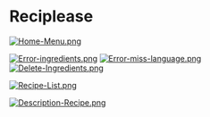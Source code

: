 
# Reciplease

[![Home-Menu.png](https://i.postimg.cc/SsxpWPtL/Home-Menu.png)](https://postimg.cc/R3y8mgmq)


[![Error-ingredients.png](https://i.postimg.cc/wjDHHLmN/Error-ingredients.png)](https://postimg.cc/sMfb4BKf)
[![Error-miss-language.png](https://i.postimg.cc/1zHQVSM5/Error-miss-language.png)](https://postimg.cc/2qVJgPPP)
[![Delete-Ingredients.png](https://i.postimg.cc/ZRw42myD/Delete-Ingredients.png)](https://postimg.cc/9Rw6wvbG)


[![Recipe-List.png](https://i.postimg.cc/Bb89zK3X/Recipe-List.png)](https://postimg.cc/xNS4Jqc2)


[![Description-Recipe.png](https://i.postimg.cc/vTjM8vhr/Description-Recipe.png)](https://postimg.cc/SYWHDCwR)
